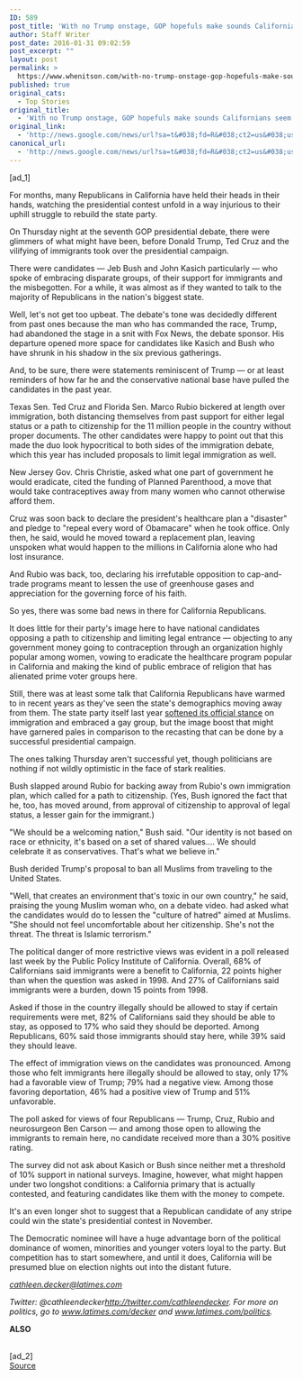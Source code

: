 ```yaml
---
ID: 589
post_title: 'With no Trump onstage, GOP hopefuls make sounds Californians seem to like &#8211; Los Angeles Times'
author: Staff Writer
post_date: 2016-01-31 09:02:59
post_excerpt: ""
layout: post
permalink: >
  https://www.whenitson.com/with-no-trump-onstage-gop-hopefuls-make-sounds-californians-seem-to-like-los-angeles-times/
published: true
original_cats:
  - Top Stories
original_title:
  - 'With no Trump onstage, GOP hopefuls make sounds Californians seem to like - Los Angeles Times'
original_link:
  - 'http://news.google.com/news/url?sa=t&#038;fd=R&#038;ct2=us&#038;usg=AFQjCNHTtDvQENqLKrOwrnu1b__lWGopdA&#038;clid=c3a7d30bb8a4878e06b80cf16b898331&#038;cid=52779040296869&#038;ei=ws2tVtiXNMS0wAH0iLzIAg&#038;url=http://www.latimes.com/local/politics/la-pol-ca-california-politics-republicans-20160131-story.html'
canonical_url:
  - 'http://news.google.com/news/url?sa=t&#038;fd=R&#038;ct2=us&#038;usg=AFQjCNHTtDvQENqLKrOwrnu1b__lWGopdA&#038;clid=c3a7d30bb8a4878e06b80cf16b898331&#038;cid=52779040296869&#038;ei=ws2tVtiXNMS0wAH0iLzIAg&#038;url=http://www.latimes.com/local/politics/la-pol-ca-california-politics-republicans-20160131-story.html'
---
```

 [ad_1]
<br><div data-role="pagination_page" data-content-page="1" readability="165.21945636624">
                          <p>For months, many Republicans in California have held their heads in their hands, watching the presidential contest unfold in a way injurious to their uphill struggle to rebuild the state party.</p><p>On Thursday night at the seventh GOP presidential debate, there were glimmers of what might have been, before Donald Trump, Ted Cruz and the vilifying of immigrants took over the presidential campaign.</p>
  <p>There were candidates — Jeb Bush and John Kasich particularly — who spoke of embracing disparate groups, of their support for immigrants and the misbegotten. For a while, it was almost as if they wanted to talk to the majority of Republicans in the nation's biggest state.</p><p>Well, let's not get too upbeat. The debate's tone was decidedly different from past ones because the man who has commanded the race, Trump, had abandoned the stage in a snit with Fox News, the debate sponsor. His departure opened more space for candidates like Kasich and Bush who have shrunk in his shadow in the six previous gatherings.</p><span class="trb_ar_cont" data-ar-cont="Article continues below"/>
    <p>And, to be sure, there were statements reminiscent of Trump — or at least reminders of how far he and the conservative national base have pulled the candidates in the past year.</p><p>Texas Sen. Ted Cruz and Florida Sen. Marco Rubio bickered at length over immigration, both distancing themselves from past support for either legal status or a path to citizenship for the 11 million people in the country without proper documents. The other candidates were happy to point out that this made the duo look hypocritical to both sides of the immigration debate, which this year has included proposals to limit legal immigration as well.</p><aside class="trb_embed  " data-content-id="84201620" data-content-size="small" data-content-type="story" data-content-slug="hc-most-read-stories-this-hour-20150813" data-content-subtype="storylink" data-role="socialshare_item   imgsize_ratiosizecontainer " data-state="  "/><p>New Jersey Gov. Chris Christie, asked what one part of government he would eradicate, cited the funding of Planned Parenthood, a move that would take contraceptives away from many women who cannot otherwise afford them.</p><p>Cruz was soon back to declare the president's healthcare plan a "disaster" and pledge to "repeal every word of Obamacare" when he took office. Only then, he said, would he moved toward a replacement plan, leaving unspoken what would happen to the millions in California alone who had lost insurance.</p><p>And Rubio was back, too, declaring his irrefutable opposition to cap-and-trade programs meant to lessen the use of greenhouse gases and appreciation for the governing force of his faith.</p><aside class="trb_embed  " data-content-id="84392531" data-content-size="small" data-content-type="story" data-content-slug="la-newsletter-essential-politics-signup-page" data-content-subtype="htmlstory" data-role="socialshare_item   imgsize_ratiosizecontainer " data-state="  "/><p>So yes, there was some bad news in there for California Republicans.</p><p>It does little for their party's image here to have national candidates opposing a path to citizenship and limiting legal entrance — objecting to any government money going to contraception through an organization highly popular among women, vowing to eradicate the healthcare program popular in California and making the kind of public embrace of religion that has alienated prime voter groups here.</p><p>Still, there was at least some talk that California Republicans have warmed to in recent years as they've seen the state's demographics moving away from them. The state party itself last year <a href="http://www.latimes.com/local/politics/la-pol-ca-california-politics-convention-20150921-story.html">softened its official stance</a> on immigration and embraced a gay group, but the image boost that might have garnered pales in comparison to the recasting that can be done by a successful presidential campaign.</p><p>The ones talking Thursday aren't successful yet, though politicians are nothing if not wildly optimistic in the face of stark realities.</p><p>Bush slapped around Rubio for backing away from Rubio's own immigration plan, which called for a path to citizenship. (Yes, Bush ignored the fact that he, too, has moved around, from approval of citizenship to approval of legal status, a lesser gain for the immigrant.)</p><p>"We should be a welcoming nation," Bush said. "Our identity is not based on race or ethnicity, it's based on a set of shared values.... We should celebrate it as conservatives. That's what we believe in."</p><p>Bush derided Trump's proposal to ban all Muslims from traveling to the United States.</p><p>"Well, that creates an environment that's toxic in our own country," he said, praising the young Muslim woman who, on a debate video. had asked what the candidates would do to lessen the "culture of hatred" aimed at Muslims. "She should not feel uncomfortable about her citizenship. She's not the threat. The threat is Islamic terrorism."</p><p>The political danger of more restrictive views was evident in a poll released last week by the Public Policy Institute of California. Overall, 68% of Californians said immigrants were a benefit to California, 22 points higher than when the question was asked in 1998. And 27% of Californians said immigrants were a burden, down 15 points from 1998.</p><p>Asked if those in the country illegally should be allowed to stay if certain requirements were met, 82% of Californians said they should be able to stay, as opposed to 17% who said they should be deported. Among Republicans, 60% said those immigrants should stay here, while 39% said they should leave.</p><p>The effect of immigration views on the candidates was pronounced. Among those who felt immigrants here illegally should be allowed to stay, only 17% had a favorable view of Trump; 79% had a negative view. Among those favoring deportation, 46% had a positive view of Trump and 51% unfavorable.</p><p>The poll asked for views of four Republicans — Trump, Cruz, Rubio and neurosurgeon Ben Carson — and among those open to allowing the immigrants to remain here, no candidate received more than a 30% positive rating.</p><p>The survey did not ask about Kasich or Bush since neither met a threshold of 10% support in national surveys. Imagine, however, what might happen under two longshot conditions: a California primary that is actually contested, and featuring candidates like them with the money to compete.</p><p>It's an even longer shot to suggest that a Republican candidate of any stripe could win the state's presidential contest in November.</p><p>The Democratic nominee will have a huge advantage born of the political dominance of women, minorities and younger voters loyal to the party. But competition has to start somewhere, and until it does, California will be presumed blue on election nights out into the distant future.</p><p><em><a href="mailto:cathleen.decker@latimes.com">cathleen.decker@latimes.com</a></em></p><p><em>Twitter: @cathleendecker<a href="http://twitter.com/cathleendecker" target="_blank">http://twitter.com/cathleendecker</a>. For more on politics, go to <a href="http://www.latimes.com/decker" target="_blank">www.latimes.com/decker</a> and <a href="http://www.latimes.com/politics" target="_blank">www.latimes.com/politics</a>.</em></p><p><strong>ALSO</strong></p></div>
<br>[ad_2]
<br><a href="http://news.google.com/news/url?sa=t&#038;fd=R&#038;ct2=us&#038;usg=AFQjCNHTtDvQENqLKrOwrnu1b__lWGopdA&#038;clid=c3a7d30bb8a4878e06b80cf16b898331&#038;cid=52779040296869&#038;ei=ws2tVtiXNMS0wAH0iLzIAg&#038;url=http://www.latimes.com/local/politics/la-pol-ca-california-politics-republicans-20160131-story.html">Source </a>